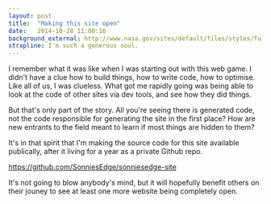 ```yaml
---
layout: post
title:  "Making this site open"
date:   2014-10-28 11:00:16
background_external: http://www.nasa.gov/sites/default/files/styles/full_width_feature/public/images/507898main_PIA04866-full_full.jpg?itok=-PEuatuS
strapline: I'm such a generous soul.
---
```


I remember what it was like when I was starting out with this web game. I didn't have a clue how to build things, how to write code, how to optimise. Like all of us, I was clueless. What got me rapidly going was being able to look at the code of other sites via dev tools, and see how they did things.

But that's only part of the story. All you're seeing there is generated code, not the code responsible for generating the site in the first place? How are new entrants to the field meant to learn if most things are hidden to them?

It's in that spirit that I'm making the source code for this site available publically, after it living for a year as a private Github repo.

<https://github.com/SonniesEdge/sonniesedge-site>

It's not going to blow anybody's mind, but it will hopefully benefit others on their jouney to see at least one more website being completely open.